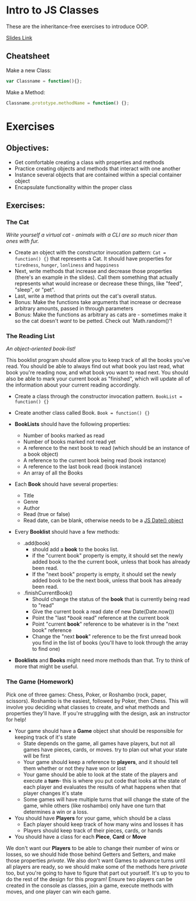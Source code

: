 # Intro to JS Classes
These are the inheritance-free exercises to introduce OOP.

[Slides Link](http://slides.com/lizh/oop)

## Cheatsheet

Make a new Class:
```javascript
var Classname = function(){};
```

Make a Method:
```javascript
Classname.prototype.methodName = function() {};
```


# Exercises

## Objectives:

* Get comfortable creating a class with properties and methods
* Practice creating objects and methods that interact with one another
* Instance several objects that are contained within a special container object
* Encapsulate functionality within the proper class

## Exercises:

### The Cat

_Write yourself a virtual cat - animals with a CLI are so much nicer than ones with fur._

*   Create an object with the constructor invocation pattern: `Cat = function() {}` that represents a Cat. It should have properties for `tiredness`, `hunger`, `lonliness` and `happiness`
*   Next, write methods that increase and decrease those properties (there's an example in the slides). Call them something that actually represents what would increase or decrease these things, like "feed", "sleep", or "pet".
*   Last, write a method that prints out the cat's overall status.
*   Bonus: Make the functions take arguments that increase or decrease arbitrary amounts, passed in through parameters
*   Bonus: Make the functions as arbitrary as cats are - sometimes make it so the cat doesn't _want_ to be petted. Check out `Math.random()'!


### The Reading List

_An object-oriented book-list!_

This booklist program should allow you to keep track of all the books you've read. You should be able to always find out what book you last read, what book you're reading now, and what book you want to read next. You should also be able to mark your current book as "finished", which will update all of the information about your current reading accordingly.

*   Create a class through the constructor invocation pattern. ` BookList = function() {} `
*   Create another class called Book. `Book = function() {}`

*   **BookLists** should have the following properties:
	*   Number of books marked as read
	*   Number of books marked not read yet
	*   A reference to the next book to read (which should be an instance of a book object)
	*   A reference to the current book being read (book instance)
	*   A reference to the last book read (book instance)
	*   An array of all the Books
*   Each **Book** should have several properties:
	*   Title
	*   Genre
	*   Author
	*   Read (true or false)
	*   Read date, can be blank, otherwise needs to be a [JS Date() object](https://developer.mozilla.org/en-US/docs/Web/JavaScript/Reference/Global_Objects/Date)
*   Every **Booklist** should have a few methods: 
	* .add(book)
		* should add a **book** to the books list.
		* if the "current book" property is empty, it should set the newly added book to the the current book, unless that book has already been read.
		* If the "next book" property is empty, it should set the newly added book to be the next book, unless that book has already been read.
	*   .finishCurrentBook()
		*   Should change the status of the **book** that is currently being read to "read"
		*   Give the current book a read date of new Date(Date.now())
		*   Point the "last **book* read" reference at the current book
		*   Point "current **book**" reference to be whatever is in the "next book" reference
		*   Change the "next **book**" reference to be the first unread book you find in the list of books (you'll have to look through the array to find one)

*   **Booklists** and **Books** might need more methods than that. Try to think of more that might be useful.

### The Game (Homework)
Pick one of three games: Chess, Poker, or Roshambo (rock, paper, scissors). Roshambo is the easiest, followed by Poker, then Chess. This will involve you deciding what classes to create, and what methods and properties they'll have. If you're struggling with the design, ask an instructor for help!

* Your game should have a **Game** object shat should be responsible for keeping track of it's state
	* State depends on the game, all games have players, but not all games have pieces, cards, or moves. try to plan out what your state will be first
	* Your game should keep a reference to **players**, and it should tell them whether or not they have won or lost
	* Your game should be able to look at the state of the players and execute a **turn**- this is where you put code that looks at the state of each player and evaluates the results of what happens when that player changes it's state
	* Some games will have multiple turns that will change the state of the game, while others (like roshambo) only have one turn that determines a win or a loss.
* You should have **Players** for your game, which should be a class
	* Each player should keep track of how many wins and losses it has
	* Players should keep track of their pieces, cards, or hands
* You should have a class for each **Piece**, **Card** or **Move**

We don't want our **Players** to be able to change their number of wins or losses, so we should hide those behind Getters and Setters, and make those properties *private*. We also don't want Games to advance turns until all players are ready, so we should make some of the methods here *private* too, but you're going to have to figure that part out yourself.
It's up to you to do the rest of the design for this program! Ensure two players can be created in the console as classes, join a game, execute methods with moves, and one player can win each game.

